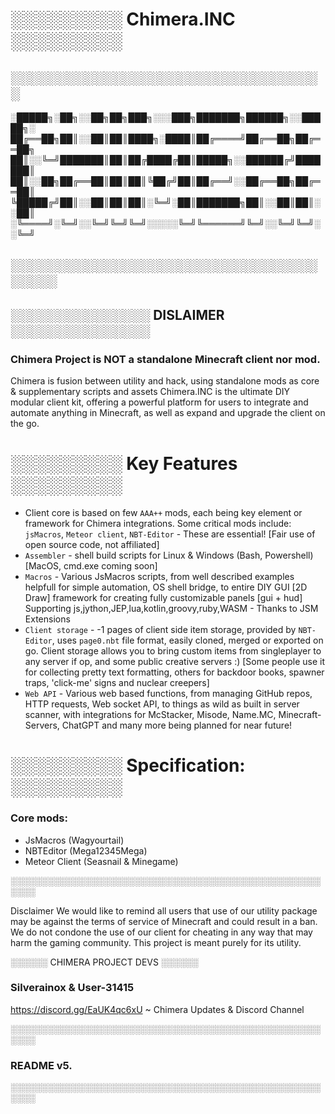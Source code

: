 # ░░░░░░░░░ Chimera.INC ░░░░░░░░░

## ░░░░░░░░░░░░░░░░░░░░░░░░░░░░░░░░░░

░█████╗░██╗░░██╗██╗███╗░░░███╗███████╗██████╗░░█████╗░
██╔══██╗██║░░██║██║████╗░████║██╔════╝██╔══██╗██╔══██╗
██║░░╚═╝███████║██║██╔████╔██║█████╗░░██████╔╝███████║
██║░░██╗██╔══██║██║██║╚██╔╝██║██╔══╝░░██╔══██╗██╔══██║
╚█████╔╝██║░░██║██║██║░╚═╝░██║███████╗██║░░██║██║░░██║
░╚════╝░╚═╝░░╚═╝╚═╝╚═╝░░░░░╚═╝╚══════╝╚═╝░░╚═╝╚═╝░░╚═╝

## ░░░░░░░░░░░░░░░░░░░░░░░░░░░░░░░░░░░░░░

## ░░░░░░░░░░░░░░░ DISLAIMER ░░░░░░░░░░░░░░░

### Chimera Project is NOT a standalone Minecraft client nor mod.
 Chimera is fusion between utility and hack, using standalone mods as core & supplementary scripts and assets 
 Chimera.INC is the ultimate DIY modular client kit, offering a powerful platform for users to integrate and automate anything in Minecraft, as well as expand and upgrade the client on the go.

# ░░░░░░░░░ Key Features ░░░░░░░░░
- Client core is based on few `AAA++` mods, each being key element or framework for Chimera integrations. 
Some critical mods include: `jsMacros`, `Meteor client`, `NBT-Editor` - These are essential!
[Fair use of open source code, not affiliated]
- `Assembler` - shell build scripts for Linux & Windows (Bash, Powershell) [MacOS, cmd.exe coming soon]
- `Macros` - Various JsMacros scripts, from well described examples helpfull for simple automation, OS shell bridge, to entire DIY GUI [2D Draw] framework for creating fully customizable panels [gui + hud] 
Supporting js,jython,JEP,lua,kotlin,groovy,ruby,WASM - Thanks to JSM Extensions
- `Client storage` - -1 pages of client side item storage, provided by `NBT-Editor`, uses `page0.nbt` file format, easily cloned, merged or exported on go. Client storage allows you to bring custom items from singleplayer to any server if op, and some public creative servers :) 
[Some people use it for collecting pretty text formatting, others for backdoor books, spawner traps, 'click-me' signs and nuclear creepers]
- `Web API` - Various web based functions, from managing GitHub repos, HTTP requests, Web socket API, to things as wild as built in server scanner, with integrations for McStacker, Misode, Name.MC, Minecraft-Servers, ChatGPT and many more being planned for near future!

# ░░░░░░░░░ Specification: ░░░░░░░░░
### Core mods:
- JsMacros (Wagyourtail)
- NBTEditor (Mega12345Mega)
- Meteor Client (Seasnail & Minegame)

░░░░░░░░░░░░░░░░░░░░░░░░░░░░░░░░░░░░░░░░░░░░░░░░░░░░░░

Disclaimer
We would like to remind all users that use of our utility package may be against the terms of service of Minecraft and could result in a ban. We do not condone the use of our client for cheating in any way that may harm the gaming community.
This project is meant purely for its utility.

░░░░░░ CHIMERA PROJECT DEVS ░░░░░░
### Silverainox & User-31415

https://discord.gg/EaUK4qc6xU ~ Chimera Updates & Discord Channel

░░░░░░░░░░░░░░░░░░░░░░░░░░░░░░░░░░░░░░░░░░░░░░░░░░░░░░

### README v5.

░░░░░░░░░░░░░░░░░░░░░░░░░░░░░░░░░░░░░░░░░░░░░░░░░░░░░░
